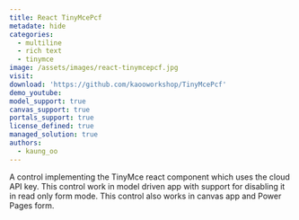 ```yaml
---
title: React TinyMcePcf
metadate: hide
categories:
  - multiline
  - rich text
  - tinymce
image: /assets/images/react-tinymcepcf.jpg
visit: 
download: 'https://github.com/kaooworkshop/TinyMcePcf'
demo_youtube: 
model_support: true
canvas_support: true
portals_support: true
license_defined: true
managed_solution: true
authors:
  - kaung_oo
---
```

A control implementing the TinyMce react component which uses the cloud API key. This control work in model driven app with support for disabling it in read only form mode. This control also works in canvas app and Power Pages form.
